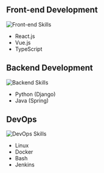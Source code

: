 
## Front-end Development

![Front-end Skills](https://img.shields.io/badge/Skills-React%20%7C%20Next.js%20%7C%20Tailwind%20CSS%20%7C%20Sass-informational?style=flat&logo=react&logoColor=white&color=8B5CF6)

- React.js
- Vue.js
- TypeScript

## Backend Development

![Backend Skills](https://img.shields.io/badge/Skills-Django%20%7C%20Python%20%7C%20Node.js%20%7C%20SQL-informational?style=flat&logo=python&logoColor=white&color=8B5CF6)

- Python (Django)
- Java (Spring)

## DevOps

![DevOps Skills](https://img.shields.io/badge/Skills-Linux%20%7C%20Docker-informational?style=flat&logo=linux&logoColor=white&color=8B5CF6)

- Linux
- Docker
- Bash
- Jenkins

